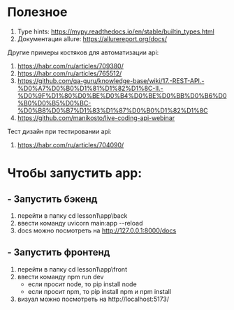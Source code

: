 # Полезное 

1. Type hints: <https://mypy.readthedocs.io/en/stable/builtin_types.html>
2. Документация allure: <https://allurereport.org/docs/> 

Другие примеры костяков для автоматизации api: 
1. <https://habr.com/ru/articles/709380/> 
2. <https://habr.com/ru/articles/765512/>
3. <https://github.com/qa-guru/knowledge-base/wiki/17.-REST-API.-%D0%A7%D0%B0%D1%81%D1%82%D1%8C-II.-%D0%9F%D1%80%D0%BE%D0%B4%D0%BE%D0%BB%D0%B6%D0%B0%D0%B5%D0%BC-%D0%B8%D0%B7%D1%83%D1%87%D0%B0%D1%82%D1%8C>
4. <https://github.com/manikosto/live-coding-api-webinar>

Тест дизайн при тестировании api: 
1. <https://habr.com/ru/articles/704090/>


# Чтобы запустить app: #
## - Запустить бэкенд ##
1. перейти в папку cd lesson1\app\back
2. ввести команду uvicorn main:app --reload
3. docs можно посмотреть на http://127.0.0.1:8000/docs

## - Запустить фронтенд ##
1. перейти в папку cd lesson1\app\front
2. ввести команду npm run dev
   - если просит node, то pip install node
   - если просит npm, то pip install npm и npm install
3. визуал можно посмотреть на http://localhost:5173/
 
